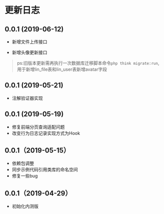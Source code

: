 
# 更新日志

## 0.0.1 (2019-06-12)

* 新增文件上传接口

* 新增头像更新接口

> ps:旧版本更新需再执行一次数据库迁移脚本命令`php think migrate:run`,用于新增lin_file表和lin_user表新增avatar字段

## 0.0.1 (2019-05-21)

* 注解验证器实现

## 0.0.1 (2019-05-19)

* 修复前端分页查询适配问题
* 改变行为日志记录实现方式为Hook

## 0.0.1（2019-05-15）

* 依赖包调整
* 同步示例代码引用类库的命名空间
* 修复一些bug

## 0.0.1（2019-04-29）

* 初始化内测版
